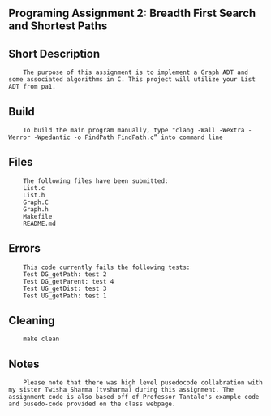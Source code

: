 ## Programing Assignment 2: Breadth First Search and Shortest Paths

## Short Description 
        The purpose of this assignment is to implement a Graph ADT and some associated algorithms in C. This project will utilize your List ADT from pa1.

## Build 
        To build the main program manually, type "clang -Wall -Wextra -Werror -Wpedantic -o FindPath FindPath.c” into command line

## Files
        The following files have been submitted:
        List.c
        List.h
        Graph.C
        Graph.h
        Makefile
        README.md

## Errors
        This code currently fails the following tests:
        Test DG_getPath: test 2
        Test DG_getParent: test 4
        Test UG_getDist: test 3
        Test UG_getPath: test 1

## Cleaning
        make clean

## Notes
        Please note that there was high level pusedocode collabration with my sister Twisha Sharma (tvsharma) during this assignment. The assignment code is also based off of Professor Tantalo's example code and pusedo-code provided on the class webpage.